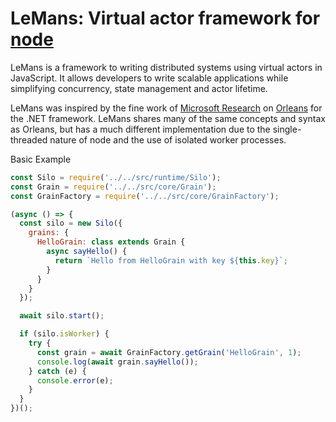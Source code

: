 # LeMans: Virtual actor framework for [node](http://nodejs.org) 

LeMans is a framework to writing distributed systems using virtual actors in JavaScript. 
It allows developers to write scalable applications while simplifying concurrency, state management and actor lifetime.

LeMans was inspired by the fine work of [Microsoft Research](https://www.microsoft.com/en-us/research/project/orleans-virtual-actors/) on 
[Orleans](http://dotnet.github.io/orleans/index.html) for the .NET framework.  LeMans shares many of the same concepts and syntax as Orleans, but has a much different implementation
due to the single-threaded nature of node and the use of isolated worker processes.

Basic Example

```javascript
const Silo = require('../../src/runtime/Silo');
const Grain = require('../../src/core/Grain');
const GrainFactory = require('../../src/core/GrainFactory');

(async () => {
  const silo = new Silo({
    grains: {
      HelloGrain: class extends Grain {
        async sayHello() {
          return `Hello from HelloGrain with key ${this.key}`;
        }
      }
    }
  });

  await silo.start();

  if (silo.isWorker) {
    try {
      const grain = await GrainFactory.getGrain('HelloGrain', 1);
      console.log(await grain.sayHello());
    } catch (e) {
      console.error(e);
    }
  }
})();
```